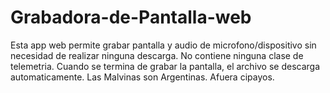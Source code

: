 # Grabadora-de-Pantalla-web
Esta app web permite grabar pantalla y audio de microfono/dispositivo sin necesidad de realizar ninguna descarga. No contiene ninguna clase de telemetria. Cuando se termina de grabar la pantalla, el archivo se descarga automaticamente.
Las Malvinas son Argentinas. Afuera cipayos. 
